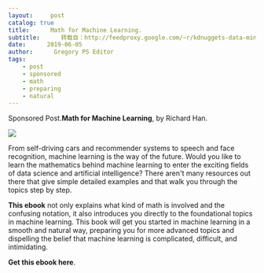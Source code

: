 ```yaml
---
layout:     post
catalog: true
title:      Math for Machine Learning.
subtitle:      转载自：http://feedproxy.google.com/~r/kdnuggets-data-mining-analytics/~3/VAtQHIaJ1mQ/rhan-math-machine-learning-ebook.html
date:      2019-06-05
author:      Gregory PS Editor
tags:
    - post
    - sponsored
    - math
    - preparing
    - natural
---
```


Sponsored Post.**Math for Machine Learning**, by Richard Han.

![](http://feedproxy.google.com/images/rhan-math-machine-learning-250.jpg)


From self-driving cars and recommender systems to speech and face recognition, machine learning is the way of the future. Would you like to learn the mathematics behind machine learning to enter the exciting fields of data science and artificial intelligence? There aren't many resources out there that give simple detailed examples and that walk you through the topics step by step.

**This ebook** not only explains what kind of math is involved and the confusing notation, it also introduces you directly to the foundational topics in machine learning. This book will get you started in machine learning in a smooth and natural way, preparing you for more advanced topics and dispelling the belief that machine learning is complicated, difficult, and intimidating.

**Get this ebook here**.
